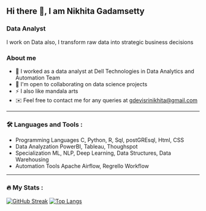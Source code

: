 ## Hi there 👋, I am Nikhita Gadamsetty
### Data Analyst
I work on Data also, I transform raw data into strategic business decisions
<!--
**Nikhita0306/Nikhita0306** is a ✨ _special_ ✨ repository because its `README.md` (this file) appears on your GitHub profile.

Here are some ideas to get you started:
- 🔭 I’m currently working on ...
- 🌱 I’m currently learning ...
- 👯 I’m looking to collaborate on ...
- 🤔 I’m looking for help with ...
- 💬 Ask me about ...
- 📫 How to reach me: ...
- 😄 Pronouns: ...
- ⚡ Fun fact: ...
-->
### About me
- 🔭 I worked as a data analyst at Dell Technologies in Data Analytics and Automation Team
- 🤝 I'm open to collaborating on data science projects
- ⚡ I also like mandala arts
- ✉️ Feel free to contact me for any queries at gdevisrinikhita@gmail.com

---

### :hammer_and_wrench: Languages and Tools :
- Programming Languages C, Python, R, Sql, postGREsql, Html, CSS
- Data Analyzation PowerBI, Tableau, Thoughspot
- Specialization ML, NLP, Deep Learning, Data Structures, Data Warehousing
- Automation Tools Apache Airflow, Regrello Workflow

---

### :fire: My Stats :
[![GitHub Streak](http://github-readme-streak-stats.herokuapp.com?user=Nikhita0306&theme=dark&background=000000)](https://git.io/streak-stats)
[![Top Langs](https://github-readme-stats.vercel.app/api/top-langs/?username=Nikhita0306&layout=compact&theme=vision-friendly-dark)](https://github.com/anuraghazra/github-readme-stats)

